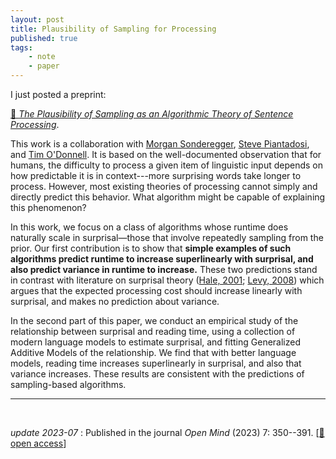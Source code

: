 ```yaml
---
layout: post
title: Plausibility of Sampling for Processing
published: true 
tags:
    - note
    - paper
---
```


I just posted a preprint:

[🔗 _The Plausibility of Sampling as an Algorithmic Theory of Sentence Processing_](https://osf.io/qjnpv). 

This work is a collaboration with [Morgan Sonderegger](https://people.linguistics.mcgill.ca/~morgan/), [Steve Piantadosi](http://colala.berkeley.edu/people/piantadosi/), and [Tim O'Donnell](https://todonnell.github.io/). It is based on the well-documented observation that for humans, the difficulty to process a given item of linguistic input depends on how predictable it is in context---more surprising words take longer to process. However, most existing theories of processing cannot simply and directly predict this behavior. What algorithm might be capable of explaining this phenomenon? 

In this work, we focus on a class of algorithms whose runtime does naturally scale in surprisal—those that involve repeatedly sampling from the prior. Our first contribution is to show that **simple examples of such algorithms predict runtime to increase superlinearly with surprisal, and also predict variance in runtime to increase.** These two predictions stand in contrast with literature on surprisal theory ([Hale, 2001](https://www.aclweb.org/anthology/N01-1021); [Levy, 2008](https://doi.org/10.1016/j.cognition.2007.05.006)) which argues that the expected processing cost should increase linearly with surprisal, and makes no prediction about variance. 

In the second part of this paper, we conduct an empirical study of the relationship between surprisal and reading time, using a collection of modern language models to estimate surprisal, and fitting Generalized Additive Models of the relationship. We find that with better language models, reading time increases superlinearly in surprisal, and also that variance increases. These results are consistent with the predictions of sampling-based algorithms.

-----
<br/>

_update 2023-07_
: Published in the journal _Open Mind_ (2023) 7: 350--391. [[🔗 open access](https://doi.org/10.1162/opmi_a_00086)]
